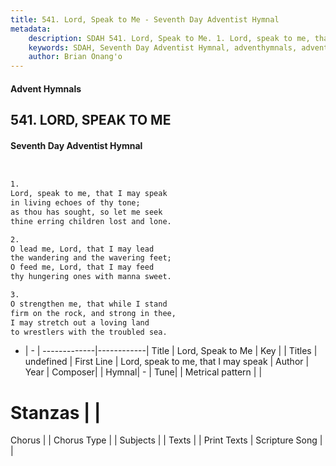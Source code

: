 ```yaml
---
title: 541. Lord, Speak to Me - Seventh Day Adventist Hymnal
metadata:
    description: SDAH 541. Lord, Speak to Me. 1. Lord, speak to me, that I may speak in living echoes of thy tone; as thou has sought, so let me seek thine erring children lost and lone.
    keywords: SDAH, Seventh Day Adventist Hymnal, adventhymnals, advent hymnals, Lord, Speak to Me, Lord, speak to me, that I may speak 
    author: Brian Onang'o
---
```


#### Advent Hymnals
## 541. LORD, SPEAK TO ME
#### Seventh Day Adventist Hymnal

```txt


1.
Lord, speak to me, that I may speak
in living echoes of thy tone;
as thou has sought, so let me seek
thine erring children lost and lone.

2.
O lead me, Lord, that I may lead
the wandering and the wavering feet;
O feed me, Lord, that I may feed
thy hungering ones with manna sweet.

3.
O strengthen me, that while I stand
firm on the rock, and strong in thee,
I may stretch out a loving land
to wrestlers with the troubled sea.


```

- |   -  |
-------------|------------|
Title | Lord, Speak to Me |
Key |  |
Titles | undefined |
First Line | Lord, speak to me, that I may speak |
Author | 
Year | 
Composer|  |
Hymnal|  - |
Tune|  |
Metrical pattern | |
# Stanzas |  |
Chorus |  |
Chorus Type |  |
Subjects |  |
Texts |  |
Print Texts | 
Scripture Song |  |
  
